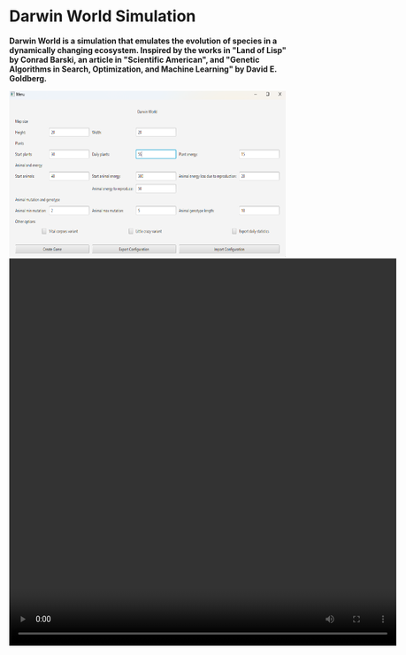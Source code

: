 Darwin World Simulation
=============================================== 


<b>Darwin World<b> is a simulation that emulates the evolution of species in a dynamically changing ecosystem. Inspired by the works in "Land of Lisp" by Conrad Barski, an article in "Scientific American", and "Genetic Algorithms in Search, Optimization, and Machine Learning" by David E. Goldberg.

<img src="images/menu.png" width="500" height="300px" alt="menu">
<video width="700" height="700" src="images/simulation.mp4"/>
<video width="700" height="700" src="images/simulation2.mp4"/>





## Features
<ul>
    <li><b>Ecosystem: </b> A grid-based world where animals try to survive, reproduce, and evolve.</li>
    <li><b>Animal Traits</b>Each animal has their specific characteristics, including energy levels that is crucial for survival and reproduction. As well as their genome type which dictates their movements around the world.</li>
    <li><b>Genetic Algorithm: </b> The animals evolve over time through a genetic algorithm that selects the fittest animals to reproduce and pass on their genes with a possible mutation.</li>
    <li><b>Real-time observation of the evolution: </b>Users become witnesses of this always changing and adapting environment </li>
    <li><b>Different variants:</b> Users can also choose to make this world even more unpredictable with two modifications Vital Corpses where plants tend to grow in places where animals died recently , and Little Crazy which makes animals move in more chaotic way </li>
</ul>


## Technologies
<ul>
    <li>Programing language: Java 21</li>
    <li>Frontend library: JavaFx</li>
</ul>


## Authors
<ul>
    <li> <b>Wojciech Pawlina</b> - <a href="https://github.com/Wpawlina" target="_blank"></a></li>
    <li> <b>Szymon Hołysz</b> - <a href="https://github.com/holysz" target="_blank"></a></li>
</ul>
 

